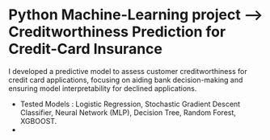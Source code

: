 # Python Machine-Learning project --> Creditworthiness Prediction for Credit-Card Insurance <br> 
I developed a predictive model to assess customer creditworthiness for credit card applications, focusing on aiding bank decision-making and ensuring model interpretability for declined applications.
- Tested Models : Logistic Regression, Stochastic Gradient Descent Classifier, Neural Network (MLP), Decision Tree, Random Forest, XGBOOST.
- ![]()
